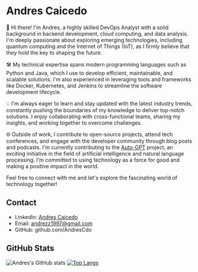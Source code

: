 # Andres Caicedo

👋 Hi there! I'm Andres, a highly skilled DevOps Analyst with a solid background in backend development, cloud computing, and data analysis. I'm deeply passionate about exploring emerging technologies, including quantum computing and the Internet of Things (IoT), as I firmly believe that they hold the key to shaping the future.

🛠️ My technical expertise spans modern programming languages such as Python and Java, which I use to develop efficient, maintainable, and scalable solutions. I'm also experienced in leveraging tools and frameworks like Docker, Kubernetes, and Jenkins to streamline the software development lifecycle.

💡 I'm always eager to learn and stay updated with the latest industry trends, constantly pushing the boundaries of my knowledge to deliver top-notch solutions. I enjoy collaborating with cross-functional teams, sharing my insights, and working together to overcome challenges.

🌐 Outside of work, I contribute to open-source projects, attend tech conferences, and engage with the developer community through blog posts and podcasts. I'm currently contributing to the [Auto-GPT](https://github.com/Significant-Gravitas/Auto-GPT) project, an exciting initiative in the field of artificial intelligence and natural language processing. I'm committed to using technology as a force for good and making a positive impact in the world.

Feel free to connect with me and let's explore the fascinating world of technology together!

## Contact
+ LinkedIn: [Andres Caicedo](https://linkedin.com/in/andrescdo)
+ Email: andrezz1997@gmail.com
+ GitHub: github.com/AndresCdo

## GitHub Stats
<!---
Kaiser-bit/Kaiser-bit is a ✨ special ✨ repository because its `README.md` (this file) appears on your GitHub profile.
You can click the Preview link to take a look at your changes.
--->
![Andres's GitHub stats](https://github-readme-stats.vercel.app/api?username=AndresCdo&show_icons=true&theme=tokyonight) [![Top Langs](https://github-readme-stats.vercel.app/api/top-langs/?username=AndresCdo&layout=compact&theme=tokyonight)](https://github.com/anuraghazra/github-readme-stats)

